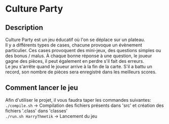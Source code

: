 # Culture Party

## Description

Culture Party est un jeu éducatif où l'on se déplace sur un plateau. <br>
Il y a différents types de cases, chacune provoque un évènement particulier. Ces cases provoquent des mini-jeux, des questions simples ou des bonus / malus. À chaque bonne réponse à une question, le joueur gagne des pièces, il peut également en perdre s'il fait des erreurs. <br>
Le jeu s'arrête quand le joueur arrive à la fin de la carte. S'il a battu un record, son nombre de pièces sera enregistré dans les meilleurs scores.

## Comment lancer le jeu

Afin d'utiliser le projet, il vous faudra taper les commandes suivantes: <br>
`./compile.sh` &rarr; Compilation des fichiers présents dans 'src' et création des fichiers '.class' dans 'classes' <br>
`./run.sh HarryThmetik` &rarr; Lancement du jeu

